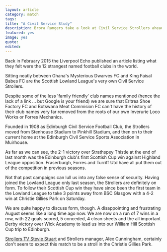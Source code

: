 ```yaml
---
layout: article
category: match
tags:
title: "A Civil Service Study"
description: Brora Rangers take a look at Civil Service Strollers ahead of their 2nd Round William Hill Scottish Cup tie
featured: yes
image: yes
quote:
edited:
---
```

Back in February 2015 the Liverpool Echo published an article listing what they felt were the 12 strangest named football clubs in the world.

Sitting neatly between Ghana's Mysterious Dwarves FC and King Faisal Babes FC are the Scottish Lowland League's very own Civil Service Strollers.

Despite some of the less 'family friendly' club names mentioned (hence the lack of a link ... but Google is your friend) we are sure that Eritrea Shoe Factory FC and Botswana Meat Commision FC can't have the history of their club names very far removed from the roots of our own Inverurie Loco Works or Forres Mechanics.

Founded in 1908 as Edinburgh Civil Service Football Club, the Strollers moved from Stenhouse Stadium to Pinkhill Stadium, and then on to their current home at the Edinburgh Civil Service Sports Association in Muirhouse.

As far as we can see, the 2-1 victory over Strathspey Thistle at the end of last month was the Edinburgh club's first Scottish Cup win against Highland League opposition. Fraserburgh, Forres and Turriff Utd have all put them out of the competition in previous seasons.

Not that past campaigns can lull us into any false sense of security. Having joined the Lowland League only last season, the Strollers are definitely on form. To follow their Scottish Cup win they have since been the first team in the Lowland League to take 3 points away from BSC Glasgow with a 4-2 win at Christie Gillies Park on Saturday.

We are quite happy to discuss form, though. A disappointing and frustrating August seems like a long time ago now. We are now on a run of 7 wins in a row, with 22 goals scored, 5 conceded, 4 clean sheets and the all important Derby victory over Wick Academy to lead us into our William Hill Scottish Cup trip to Edinburgh.

[Strollers TV Stevie Stuart](https://www.youtube.com/watch?v=nSR85juQc74) and Strollers manager, Alex Cunningham, certainly don't seem to expect this match to be a stroll in the Christie Gillies Park.
